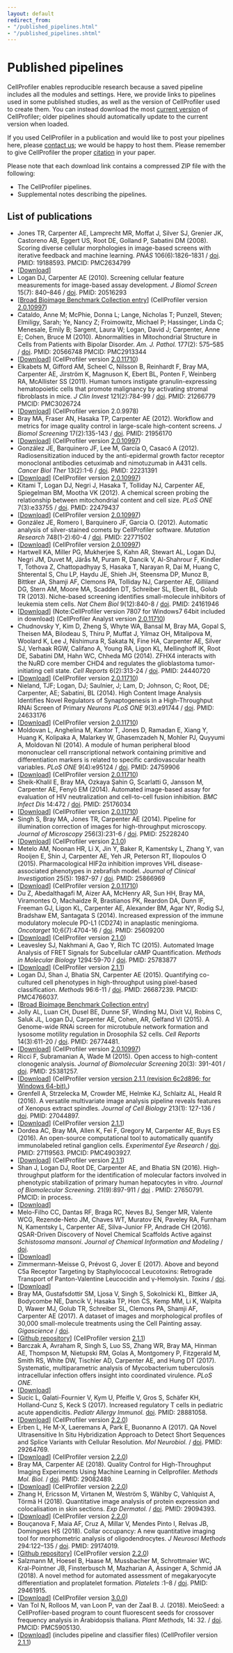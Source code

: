 ```yaml
---
layout: default
redirect_from:
- "/published_pipelines.html"
- "/published_pipelines.shtml"
---
```


Published pipelines
===================

CellProfiler enables reproducible research because a saved pipeline includes all the modules and settings. Here, we provide links to pipelines used in some published studies, as well as the version of CellProfiler used to create them. You can instead download the most [current version](/releases) of CellProfiler; older pipelines should automatically update to the current version when loaded.

If you used CellProfiler in a publication and would like to post your pipelines here, please [contact us](mailto:imagingadmin@broadinstitute.org); we would be happy to host them. Please remember to give CellProfiler the proper [citation](/citations) in your paper.

Please note that each download link contains a compressed ZIP file with the following:

-   The CellProfiler pipelines.
-   Supplemental notes describing the pipelines.

List of publications
--------------------

-   Jones TR, Carpenter AE, Lamprecht MR, Moffat J, Silver SJ, Grenier JK, Castoreno AB, Eggert US, Root DE, Golland P, Sabatini DM (2008). Scoring diverse cellular morphologies in image-based screens with iterative feedback and machine learning. _PNAS_ 106(6):1826–1831 / [doi](https://doi.org/10.1073/pnas.0808843106). PMID: 19188593. PMCID: PMC2634799
-   [[Download](http://d1zymp9ayga15t.cloudfront.net/Jones_PNAS_2009_training_sets.zip)]
-   Logan DJ, Carpenter AE (2010). Screening cellular feature measurements for image-based assay development. _J Biomol Screen_ 15(7): 840–846 / [doi](https://doi.org/10.1177/1087057110370895). PMID: 20516293
-   [[Broad Bioimage Benchmark Collection entry](http://www.broadinstitute.org/bbbc/BBBC013/)] (CellProfiler version [2.0.10997](/previous_releases#2.0.10997))
-   Cataldo, Anne M; McPhie, Donna L; Lange, Nicholas T; Punzell, Steven; Elmiligy, Sarah; Ye, Nancy Z; Froimowitz, Michael P; Hassinger, Linda C; Menesale, Emily B; Sargent, Laura W; Logan, David J; Carpenter, Anne E; Cohen, Bruce M (2010). Abnormalities in Mitochondrial Structure in Cells from Patients with Bipolar Disorder. _Am. J. Pathol._ 177(2): 575–585 / [doi](https://doi.org/10.2353/ajpath.2010.081068). PMID: 20566748 PMCID: PMC2913344
-   [[Download](http://d1zymp9ayga15t.cloudfront.net/small_files/Cataldo_2010.cp.zip)] (CellProfiler version [2.0.11710](/previous_releases#2.0.11710))
-   Elkabets M, Gifford AM, Scheel C, Nilsson B, Reinhardt F, Bray MA, Carpenter AE, Jirström K, Magnuson K, Ebert BL, Ponten F, Weinberg RA, McAllister SS (2011). Human tumors instigate granulin-expressing hematopoietic cells that promote malignancy by activating stromal fibroblasts in mice. _J Clin Invest_ 121(2):784-99 / [doi](https://doi.org/10.1172/JCI43757). PMID: 21266779 PMCID: PMC3026724
-   [[Download](http://d1zymp9ayga15t.cloudfront.net/PublishedPipelines/Elkabets_2010.zip)] (CellProfiler version 2.0.9978)
-   Bray MA, Fraser AN, Hasaka TP, Carpenter AE (2012). Workflow and metrics for image quality control in large-scale high-content screens. _J Biomol Screening_ 17(2):135-143 / [doi](https://doi.org/10.1177/1087057111420292). PMID: 21956170
-   [[Download](http://d1zymp9ayga15t.cloudfront.net/PublishedPipelines/Bray_2011_SupplementalMaterial.zip)] (CellProfiler version [2.0.10997](/previous_releases#2.0.10997))
-   González JE, Barquinero JF, Lee M, García O, Casacó A (2012). Radiosensitization induced by the anti-epidermal growth factor receptor monoclonal antibodies cetuximab and nimotuzumab in A431 cells. _Cancer Biol Ther_ 13(2):1-6 / [doi](https://doi.org/10.4161/cbt.13.2.18439). PMID: 22231391
-   [[Download](http://d1zymp9ayga15t.cloudfront.net/PublishedPipelines/CancerBiolTher_Gonzalez_2012.zip)] (CellProfiler version [2.0.10997](/previous_releases#2.0.10997))
-   Kitami T, Logan DJ, Negri J, Hasaka T, Tolliday NJ, Carpenter AE, Spiegelman BM, Mootha VK (2012). A chemical screen probing the relationship between mitochondrial content and cell size. _PLoS ONE_ 7(3):e33755 / [doi](https://doi.org/10.1371/journal.pone.0033755). PMID: 22479437
-   [[Download](http://d1zymp9ayga15t.cloudfront.net/PublishedPipelines/PIPE_main_batch_InformerBigRun_Threshold_CP10997.cp)] (CellProfiler version [2.0.10997](/previous_releases#2.0.10997))
-   González JE, Romero I, Barquinero JF, Garcia O. (2012). Automatic analysis of silver-stained comets by CellProfiler software. _Mutation Research_ 748(1-2):60-4 / [doi](https://doi.org/10.1016/j.mrgentox.2012.06.007). PMID: 22771502
-   [[Download](http://d1zymp9ayga15t.cloudfront.net/PublishedPipelines/MutationResearch_Gonzalez_2012.zip)] (CellProfiler version [2.0.10997](/previous_releases#2.0.10997))
-   Hartwell KA, Miller PG, Mukherjee S, Kahn AR, Stewart AL, Logan DJ, Negri JM, Duvet M, Järås M, Puram R, Dancik V, Al-Shahrour F, Kindler T, Tothova Z, Chattopadhyay S, Hasaka T, Narayan R, Dai M, Huang C, Shterental S, Chu LP, Haydu JE, Shieh JH, Steensma DP, Munoz B, Bittker JA, Shamji AF, Clemons PA, Tolliday NJ, Carpenter AE, Gilliland DG, Stern AM, Moore MA, Scadden DT, Schreiber SL, Ebert BL, Golub TR (2013). Niche-based screening identifies small-molecule inhibitors of leukemia stem cells. _Nat Chem Biol_ 9(12):840-8 / [doi](https://doi.org/10.1038/nchembio.1367). PMID: 24161946
-   [[Download](http://d1zymp9ayga15t.cloudfront.net/PublishedPipelines/Hartwell_2012.zip)] (Note:CellProfiler version 7807 for Windows7 64bit included in download) (CellProfiler Analyst version [2.0.11710](/previous_releases#2.0.11710))
-   Chudnovsky Y, Kim D, Zheng S, Whyte WA, Bansal M, Bray MA, Gopal S, Theisen MA, Bilodeau S, Thiru P, Muffat J, Yilmaz OH, Mitalipova M, Woolard K, Lee J, Nishimura R, Sakata N, Fine HA, Carpenter AE, Silver SJ, Verhaak RGW, Califano A, Young RA, Ligon KL, Mellinghoff IK, Root DE, Sabatini DM, Hahn WC, Chheda MG (2014). ZFHX4 interacts with the NuRD core member CHD4 and regulates the glioblastoma tumor-initiating cell state. _Cell Reports_ 6(2):313-24 / [doi](https://doi.org/10.1016/j.celrep.2013.12.032). PMID: 24440720
-   [[Download](http://d1zymp9ayga15t.cloudfront.net/PublishedPipelines/CellReports_Chudnovsky_2012.zip)] (CellProfiler version [2.0.11710](/previous_releases#2.0.11710))
-   Nieland, TJF; Logan, DJ; Saulnier, J; Lam, D; Johnson, C; Root, DE; Carpenter, AE; Sabatini, BL (2014). High Content Image Analysis Identifies Novel Regulators of Synaptogenesis in a High-Throughput RNAi Screen of Primary _Neurons PLoS ONE_ 9(3).e91744 / [doi](https://doi.org/10.1371/journal.pone.0091744). PMID: 24633176
-   [[Download](http://d1zymp9ayga15t.cloudfront.net/PublishedPipelines/PLoSOne_Nieland_2014.zip)] (CellProfiler version [2.0.11710](/previous_releases#2.0.11710))
-   Moldovan L, Anghelina M, Kantor T, Jones D, Ramadan E, Xiang Y, Huang K, Kolipaka A, Malarkey W, Ghasemzadeh N, Mohler PJ, Quyyumi A, Moldovan NI (2014). A module of human peripheral blood mononuclear cell rranscriptional network containing primitive and differentiation markers is related to specific cardiovascular health variables. _PLoS ONE_ 9(4):e95124 / [doi](https://doi.org/10.1371/journal.pone.0095124). PMID: 24759906
-   [[Download](http://d1zymp9ayga15t.cloudfront.net/PublishedPipelines/PLoSOne_Moldovan_2014.zip)] (CellProfiler version [2.0.11710](/previous_releases#2.0.11710))
-   Sheik-Khalil E, Bray MA, Ozkaya Şahin G, Scarlatti G, Jansson M, Carpenter AE, Fenyö EM (2014). Automated image-based assay for evaluation of HIV neutralization and cell-to-cell fusion inhibition. _BMC Infect Dis_ 14:472 / [doi](https://doi.org/10.1186/1471-2334-14-472). PMID: 25176034
-   [[Download](http://d1zymp9ayga15t.cloudfront.net/PublishedPipelines/SheikKhalil_2014.zip)] (CellProfiler version [2.0.11710](/previous_releases#2.0.11710))
-   Singh S, Bray MA, Jones TR, Carpenter AE (2014). Pipeline for illumination correction of images for high-throughput microscopy. _Journal of Microscopy_ 256(3):231-6 / [doi](https://doi.org/10.1111/jmi.12178). PMID: 25228240
-   [[Download](http://d1zymp9ayga15t.cloudfront.net/PublishedPipelines/JMicroscopy_Singh_2014.zip)] (CellProfiler version [2.1.0](/previous_releases#2.1.0))
-   Metelo AM, Noonan HR, Li X, Jin Y, Baker R, Kamentsky L, Zhang Y, van Rooijen E, Shin J, Carpenter AE, Yeh JR, Peterson RT, Iliopoulos O (2015). Pharmacological HIF2α inhibition improves VHL disease-associated phenotypes in zebrafish model. _Journal of Clinical Investigation_ 25(5): 1987-97 / [doi](https://doi.org/10.1172/JCI73665). PMID: 25866969
-   [[Download](http://d1zymp9ayga15t.cloudfront.net/PublishedPipelines/Metelo_2013.zip)] (CellProfiler version [2.0.11710](/previous_releases#2.0.11710))
-   Du Z, Abedalthagafi M, Aizer AA, McHenry AR, Sun HH, Bray MA, Viramontes O, Machaidze R, Brastianos PK, Reardon DA, Dunn IF, Freeman GJ, Ligon KL, Carpenter AE, Alexander BM, Agar NY, Rodig SJ, Bradshaw EM, Santagata S (2014). Increased expression of the immune modulatory molecule PD-L1 (CD274) in anaplastic meningioma. _Oncotarget_ 10;6(7):4704-16 / [doi](https://doi.org/10.18632/oncotarget.3082). PMID: 25609200
-   [[Download](http://d1zymp9ayga15t.cloudfront.net/PublishedPipelines/Du_2014.zip)] (CellProfiler version [2.1.0](/previous_releases#2.1.0))
-   Leavesley SJ, Nakhmani A, Gao Y, Rich TC (2015). Automated Image Analysis of FRET Signals for Subcellular cAMP Quantification. _Methods in Molecular Biology_ 1294:59-70 / [doi](https://doi.org/10.1007/978-1-4939-2537-7_5). PMID: 25783877
-   [[Download](http://d1zymp9ayga15t.cloudfront.net/PublishedPipelines/Leavesley_2015.zip)] (CellProfiler version [2.1.1](../previous_releases#2.1.1))
-   Logan DJ, Shan J, Bhatia SN, Carpenter AE (2015). Quantifying co-cultured cell phenotypes in high-throughput using pixel-based classification. _Methods_ 96:6-11 / [doi](https://doi.org/10.1016/j.ymeth.2015.12.002). PMID: 26687239. PMCID: PMC4766037.
-   [[Broad Bioimage Benchmark Collection entry](http://www.broadinstitute.org/bbbc/BBBC026/)]
-   Jolly AL, Luan CH, Dusel BE, Dunne SF, Winding MJ, Dixit VJ, Robins C, Saluk JL, Logan DJ, Carpenter AE, Cohen, AR, Gelfand VI (2015). A Genome-wide RNAi screen for microtubule network formation and lysosome motility regulation in Drosophila S2 cells. _Cell Reports_ 14(3):611-20 / [doi](https://doi.org/10.1016/j.celrep.2015.12.051). PMID: 26774481.
-   [[Download](http://d1zymp9ayga15t.cloudfront.net/PublishedPipelines/Jolly_Lysomsome_Motility_2015.zip)] (CellProfiler version [2.0.10997](/previous_releases#2.0.10997))
-   Ricci F, Subramanian A, Wade M (2015). Open access to high-content clonogenic analysis. _Journal of Biomolecular Screening_ 20(3): 391-401 / [doi](http://www.dx.doi.org/10.1177/1087057114557775). PMID: 25381257.
-   [[Download](http://d1zymp9ayga15t.cloudfront.net/PublishedPipelines/Ricci_2015.zip)] (CellProfiler version [version 2.1.1 (revision 6c2d896; for Windows 64-bit).](http://d1zymp9ayga15t.cloudfront.net/releases/2.1.1/CellProfiler_2.1.1_win64_r20140723174500.exe))
-   Grenfell A, Strzelecka M, Crowder ME, Helmke KJ, Schlaitz AL, Heald R (2016). A versatile multivariate image analysis pipeline reveals features of Xenopus extract spindles. _Journal of Cell Biology_ 213(1): 127-136 / [doi](http://www.dx.doi.org/10.1083/jcb.201509079). PMID: 27044897.
-   [[Download](http://d1zymp9ayga15t.cloudfront.net/PublishedPipelines/Grenfell_2016.zip)] (CellProfiler version [2.1.1](/previous_releases#2.1.1))
-   Dordea AC, Bray MA, Allen K, Fei F, Gregory M, Carpenter AE, Buys ES (2016). An open-source computational tool to automatically quantify immunolabeled retinal ganglion cells. _Experimental Eye Research_ / [doi](https://doi.org/10.1016/j.exer.2016.04.012). PMID: 27119563. PMCID: PMC4903927.
-   [[Download](http://d1zymp9ayga15t.cloudfront.net/PublishedPipelines/Buys_2015.zip)] (CellProfiler version [2.1.1](/previous_releases#2.1.1))
-   Shan J, Logan DJ, Root DE, Carpenter AE, and Bhatia SN (2016). High-throughput platform for the identification of molecular factors involved in phenotypic stabilization of primary human hepatocytes in vitro. _Journal of Biomolecular Screening._ 21(9):897-911 / [doi](https://doi.org/10.1177/1087057116660277) . PMID: 27650791. PMCID: in process.
-   [[Download](http://d1zymp9ayga15t.cloudfront.net/PublishedPipelines/Shan_et_al_2016.zip)]
-   Melo-Filho CC, Dantas RF, Braga RC, Neves BJ, Senger MR, Valente WCG, Rezende-Neto JM, Chaves WT, Muratov EN, Paveley RA, Furnham N, Kamentsky L, Carpenter AE, Silva-Junior FP, Andrade CH (2016). QSAR-Driven Discovery of Novel Chemical Scaffolds Active against _Schistosoma mansoni_. _Journal of Chemical Information and Modeling_ / [doi](https://doi.org/10.1021/acs.jcim.6b00055).
-   [[Download](http://d1zymp9ayga15t.cloudfront.net/PublishedPipelines/Melo_Filho_2016.zip)]
-   Zimmermann-Meisse G, Prévost G, Jover E (2017). Above and beyond C5a Receptor Targeting by Staphylococcal Leucotoxins: Retrograde Transport of Panton-Valentine Leucocidin and γ-Hemolysin. _Toxins_ / [doi](https://doi.org/10.3390/toxins9010041).
-   [[Download](http://d1zymp9ayga15t.cloudfront.net/PublishedPipelines/Zimmermann_Meisse_2016.zip)]
-   Bray MA, Gustafsdottir SM, Ljosa V, Singh S, Sokolnicki KL, Bittker JA, Bodycombe NE, Dancík V, Hasaka TP, Hon CS, Kemp MM, Li K, Walpita D, Wawer MJ, Golub TR, Schreiber SL, Clemons PA, Shamji AF, Carpenter AE (2017). A dataset of images and morphological profiles of 30,000 small-molecule treatments using the Cell Painting assay. _Gigascience_ / [doi](https://doi.org/10.1093/gigascience/giw014).
-   [[Github repository](https://github.com/gigascience/paper-bray2017)] (CellProfiler version [2.1.1](/previous_releases#2.1.1))
-   Barczak A, Avraham R, Singh S, Luo SS, Zhang WR, Bray MA, Hinman AE, Thompson M, Nietupski RM, Golas A, Montgomery P, Fitzgerald M, Smith RS, White DW, Tischler AD, Carpenter AE, and Hung DT (2017). Systematic, multiparametric analysis of Mycobacterium tuberculosis intracellular infection offers insight into coordinated virulence. _PLoS ONE._
-   [[Download](http://d1zymp9ayga15t.cloudfront.net/PublishedPipelines/Barczak_PLoSONE_2017.zip)]
-   Sucic L, Galati-Fournier V, Kym U, Pfeifle V, Gros S, Schäfer KH, Holland-Cunz S, Keck S (2017). Increased regulatory T cells in pediatric acute appendicitis. _Pediatr Allergy Immunol._ [doi](https://doi.org/10.1111/pai.12797). PMID: 28881058.
-   [[Download](http://d1zymp9ayga15t.cloudfront.net/PublishedPipelines/Sucic_2017.zip)] (CellProfiler version [2.2.0](/previous_releases#2.2.0))
-   Erben L, He M-X, Laeremans A, Park E, Buonanno A (2017). QA Novel Ultrasensitive In Situ Hybridization Approach to Detect Short Sequences and Splice Variants with Cellular Resolution. _Mol Neurobiol._ / [doi](https://doi.org/10.1007/s12035-017-0834-6). PMID: 29264769.
-   [[Download](http://d1zymp9ayga15t.cloudfront.net/PublishedPipelines/Erben_2017.zip)] (CellProfiler version [2.2.0](/previous_releases#2.2.0))
-   Bray MA, Carpenter AE (2018). Quality Control for High-Throughput Imaging Experiments Using Machine Learning in Cellprofiler. _Methods Mol. Biol._ / [doi](https://doi.org/10.1007/978-1-4939-7357-6_7). PMID: 29082489.
-   [[Download](http://d1zymp9ayga15t.cloudfront.net/PublishedPipelines/Bray_MIMB_2018.zip)] (CellProfiler version [2.2.0](/previous_releases#2.2.0))
-   Zhang H, Ericsson M, Virtanen M, Weström S, Wählby C, Vahlquist A, Törmä H (2018). Quantitative image analysis of protein expression and colocalisation in skin sections. _Exp Dermatol._ / [doi](https://doi.org/10.1111/exd.13457). PMID: 29094393.
-   [[Download](http://d1zymp9ayga15t.cloudfront.net/PublishedPipelines/Zhang_2018.zip)] (CellProfiler version [2.2.0](/previous_releases#2.2.0))
-   Bouçanova F, Maia AF, Cruz A, Millar V, Mendes Pinto I, Relvas JB, Domingues HS (2018). Collar occupancy: A new quantitative imaging tool for morphometric analysis of oligodendrocytes. _J Neurosci Methods_ 294:122–135 / [doi](https://doi.org/10.1016/j.jneumeth.2017.11.014). PMID: 29174019.
-   [[Github repository](https://github.com/andrefilipemaia/Collar-occupancy)] (CellProfiler version [2.2.0](/previous_releases#2.2.0))
-   Salzmann M, Hoesel B, Haase M, Mussbacher M, Schrottmaier WC, Kral-Pointner JB, Finsterbusch M, Mazharian A, Assinger A, Schmid JA (2018). A novel method for automated assessment of megakaryocyte differentiation and proplatelet formation. _Platelets_ :1–8 / [doi](https://doi.org/10.1080/09537104.2018.1430359). PMID: 29461915.
-   [[Download](http://d1zymp9ayga15t.cloudfront.net/PublishedPipelines/Salzmann_2018.zip)] (CellProfiler version [3.0.0](/releases))
-   Van Tol N, Rolloos M, van Loon P, van der Zaal B. J. (2018). MeioSeed: a CellProfiler-based program to count fluorescent seeds for crossover frequency analysis in Arabidopsis thaliana. _Plant Methods,_ 14: 32. / [doi](https://dx.doi.org/10.1186%2Fs13007-018-0298-3). PMCID: PMC5905130.
-   [[Download](http://d1zymp9ayga15t.cloudfront.net/PublishedPipelines/Niels_2018.zip)] (includes pipeline and classifier files) (CellProfiler version [2.1.1](/previous_releases#2.1.1))

<div class="bottom-margin"></div>
